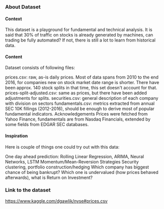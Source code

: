 ### About Dataset

#### Context

This dataset is a playground for fundamental and technical analysis. It is said that 30% of traffic on stocks is already
generated by machines, can trading be fully automated? If not, there is still a lot to learn from historical data.

#### Content

Dataset consists of following files:

prices.csv: raw, as-is daily prices. Most of data spans from 2010 to the end 2016, for companies new on stock market
date range is shorter. There have been approx. 140 stock splits in that time, this set doesn't account for that.
prices-split-adjusted.csv: same as prices, but there have been added adjustments for splits.
securities.csv: general description of each company with division on sectors
fundamentals.csv: metrics extracted from annual SEC 10K fillings (2012-2016), should be enough to derive most of popular
fundamental indicators.
Acknowledgements
Prices were fetched from Yahoo Finance, fundamentals are from Nasdaq Financials, extended by some fields from EDGAR SEC
databases.

#### Inspiration

Here is couple of things one could try out with this data:

One day ahead prediction: Rolling Linear Regression, ARIMA, Neural Networks, LSTM
Momentum/Mean-Reversion Strategies
Security clustering, portfolio construction/hedging
Which company has biggest chance of being bankrupt? Which one is undervalued (how prices behaved afterwards), what is
Return on Investment?

### Link to the dataset

https://www.kaggle.com/dgawlik/nyse#prices.csv